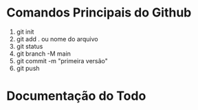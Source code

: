 # Comandos Principais do Github

1. git init
2. git add . ou  nome do arquivo
3. git status
4. git branch -M main
5. git commit -m "primeira versão"
6. git push

# Documentação do Todo